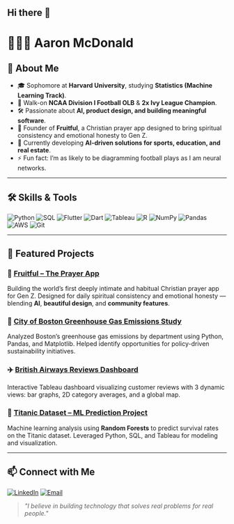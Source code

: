 ## Hi there 👋

# 👨🏾‍💻 Aaron McDonald

## 📖 About Me
- 🎓 Sophomore at **Harvard University**, studying **Statistics (Machine Learning Track)**.  
- 🏈 Walk-on **NCAA Division I Football OLB** & **2x Ivy League Champion**.  
- 🛠️ Passionate about **AI, product design, and building meaningful software**.  
- 📱 Founder of **Fruitful**, a Christian prayer app designed to bring spiritual consistency and emotional honesty to Gen Z.  
- 🌱 Currently developing **AI-driven solutions for sports, education, and real estate**.  
- ⚡ Fun fact: I’m as likely to be diagramming football plays as I am neural networks.

---

## 🛠️ Skills & Tools
![Python](https://img.shields.io/badge/Python-3776AB?style=for-the-badge&logo=python&logoColor=white)
![SQL](https://img.shields.io/badge/SQL-336791?style=for-the-badge&logo=postgresql&logoColor=white)
![Flutter](https://img.shields.io/badge/Flutter-02569B?style=for-the-badge&logo=flutter&logoColor=white)
![Dart](https://img.shields.io/badge/Dart-0175C2?style=for-the-badge&logo=dart&logoColor=white)
![Tableau](https://img.shields.io/badge/Tableau-E97627?style=for-the-badge&logo=tableau&logoColor=white)
![R](https://img.shields.io/badge/R-276DC3?style=for-the-badge&logo=r&logoColor=white)
![NumPy](https://img.shields.io/badge/NumPy-013243?style=for-the-badge&logo=numpy&logoColor=white)
![Pandas](https://img.shields.io/badge/Pandas-150458?style=for-the-badge&logo=pandas&logoColor=white)
![AWS](https://img.shields.io/badge/AWS-232F3E?style=for-the-badge&logo=amazon-aws&logoColor=white)
![Git](https://img.shields.io/badge/Git-F05032?style=for-the-badge&logo=git&logoColor=white)

---

## 🚀 Featured Projects

### 📱 [Fruitful – The Prayer App](https://github.com/YOURUSERNAME/fruitful)
Building the world’s first deeply intimate and habitual Christian prayer app for Gen Z. Designed for daily spiritual consistency and emotional honesty — blending **AI**, **beautiful design**, and **community features**.

### 🌿 [City of Boston Greenhouse Gas Emissions Study](https://www.hodp.org/project/understanding-greenhouse-gas-emissions-in-boston-across-departments)
Analyzed Boston’s greenhouse gas emissions by department using Python, Pandas, and Matplotlib. Helped identify opportunities for policy-driven sustainability initiatives.

### ✈️ [British Airways Reviews Dashboard](https://public.tableau.com/app/profile/aaron.mcdonald8412/vizzes)
Interactive Tableau dashboard visualizing customer reviews with 3 dynamic views: bar graphs, 2D category averages, and a global map.

### 🚢 [Titanic Dataset – ML Prediction Project](https://colab.research.google.com/drive/1zTB6EPMku5khhe820P2vU4G9CnKYIn0U?usp=sharing)
Machine learning analysis using **Random Forests** to predict survival rates on the Titanic dataset. Leveraged Python, SQL, and Tableau for modeling and visualization.

---

## 📫 Connect with Me
[![LinkedIn](https://img.shields.io/badge/LinkedIn-0077B5?style=for-the-badge&logo=linkedin&logoColor=white)](https://www.linkedin.com/in/aaron-mcdonald-30a138257/)
[![Email](https://img.shields.io/badge/Email-amcdonald%40college.harvard.edu-red?style=for-the-badge&logo=gmail&logoColor=white)](mailto:amcdonald@college.harvard.edu)

> *"I believe in building technology that solves real problems for real people."*

